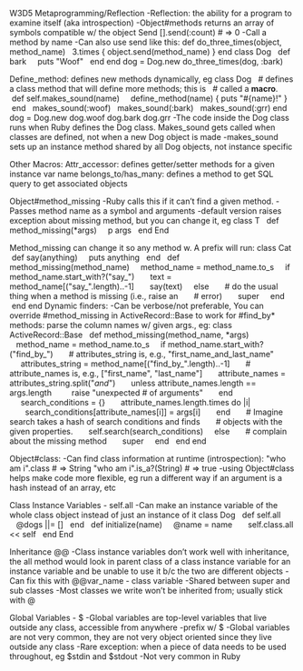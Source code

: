 W3D5
Metaprogramming/Reflection
-Reflection: the ability for a program to examine itself (aka introspection)
-Object#methods returns an array of symbols compatible w/ the object
Send
[].send(:count) # => 0
-Call a method by name
-Can also use send like this:
 def do_three_times(object, method_name)   3.times { object.send(method_name) } end class Dog   def bark     puts "Woof"   end end dog = Dog.new do_three_times(dog, :bark)

Define_method: defines new methods dynamically, eg
class Dog   # defines a class method that will define more methods; this is   # called a **macro**.   def self.makes_sound(name)     define_method(name) { puts "#{name}!" }   end   makes_sound(:woof)   makes_sound(:bark)   makes_sound(:grr) end dog = Dog.new dog.woof dog.bark dog.grr
-The code inside the Dog class runs when Ruby defines the Dog class. Makes_sound gets called when classes are defined, not when a new Dog object is made
-makes_sound sets up an instance method shared by all Dog objects, not instance specific

Other Macros:
Attr_accessor: defines getter/setter methods for a given instance var name
belongs_to/has_many: defines a method to get SQL query to get associated objects

Object#method_missing
-Ruby calls this if it can’t find a given method.
-Passes method name as a symbol and arguments
-default version raises exception about missing method, but you can change it, eg
class T   def method_missing(*args)     p args   end End

Method_missing can change it so any method w. A prefix will run:
class Cat   def say(anything)     puts anything   end   def method_missing(method_name)     method_name = method_name.to_s     if method_name.start_with?("say_")       text = method_name[("say_".length)..-1]       say(text)     else       # do the usual thing when a method is missing (i.e., raise an       # error)       super     end   end end
Dynamic finders:
-Can be verbose/not preferable, You can override #method_missing in ActiveRecord::Base to work for #find_by* methods: parse the column names w/ given args., eg:
class ActiveRecord::Base   def method_missing(method_name, *args)     method_name = method_name.to_s     if method_name.start_with?("find_by_")       # attributes_string is, e.g., "first_name_and_last_name"       attributes_string = method_name[("find_by_".length)..-1]       # attribute_names is, e.g., ["first_name", "last_name"]       attribute_names = attributes_string.split("_and_")       unless attribute_names.length == args.length         raise "unexpected # of arguments"       end       search_conditions = {}       attribute_names.length.times do |i|         search_conditions[attribute_names[i]] = args[i]       end       # Imagine search takes a hash of search conditions and finds       # objects with the given properties.       self.search(search_conditions)     else       # complain about the missing method       super     end   end end

Object#class:
-Can find class information at runtime (introspection): "who am i".class # => String "who am i".is_a?(String) # => true
-using Object#class helps make code more flexible, eg run a different way if an argument is a hash instead of an array, etc



Class Instance Variables - self.all
-Can make an instance variable of the whole class object instead of just an instance of it
class Dog   def self.all     @dogs ||= []   end   def initialize(name)     @name = name       self.class.all << self   end End

Inheritance @@
-Class instance variables don’t work well with inheritance, the all method would look in parent class of a class instance variable for an instance variable and be unable to use it b/c the two are different objects
-Can fix this with @@var_name - class variable
-Shared between super and sub classes
-Most classes we write won’t be inherited from; usually stick with @

Global Variables - $
-Global variables are top-level variables that live outside any class, accessible from anywhere
-prefix w/ $
-Global variables are not very common, they are not very object oriented since they live outside any class
-Rare exception: when a piece of data needs to be used throughout, eg $stdin and $stdout
-Not very common in Ruby

